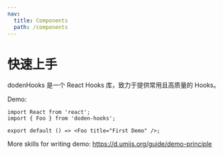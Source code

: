 ```yaml
---
nav:
  title: Components
  path: /components
---
```


# 快速上手

dodenHooks 是一个 React Hooks 库，致力于提供常用且高质量的 Hooks。

>

Demo:

```tsx
import React from 'react';
import { Foo } from 'doden-hooks';

export default () => <Foo title="First Demo" />;
```

More skills for writing demo: https://d.umijs.org/guide/demo-principle
